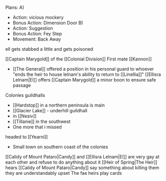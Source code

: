 Plans: 
A) 
- Action: vicious mockery
- Bonus Action: Dimension Door
B)
- Action: Suggestion
- Bonus Action: Fey Step
- Movement: Back Away

ell gets stabbed a little and gets poisoned

[[Captain Marygold]] of the [[Colonial Division]]
First mate [[Kannon]]
- [[The General]] offered a position in his personal guard to whoever "ends the heir to house lelnam's ability to return to [[Linellia]]"
[[Ellisra Lelnam|El]] offers [[Captain Marygold]] a minor boon to ensure safe passage

Colonies guildhalls
- [[Hardstop]] in a northern peninsula is main
- [[Glacier Lake]] - underhill guildhall
- in [[Nesiv]]
- [[Tillanie]] in the southwest
- One more that i missed

headed to [[Yearni]]
- Small town on southern coast of the colonies

[[Calidy of Mount Pataro|Candy]] and [[Ellisra Lelnam|El]] are very gay at each other and refuse to do anything about it
[[Heir of Spring|The Heir]] hears [[Calidy of Mount Pataro|Candy]] say something about killing them
they are understandably upset
The fae heirs play cards
